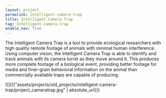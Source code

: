 ```yaml
---
layout: project
permalink: intelligent-camera-trap
title: Intelligent Camera Trap
tag: Intelligent-camera-trap
enable_nav: True
---
```

The Intelligent Camera Trap is a tool to provide ecological researchers with high quality remote footage of animals with minimal human interference. Using computer vision, the Intelligent Camera Trap is able to identify and track animals with its camera turret as they move around it. This produces more complete footage of a biological event, providing better footage for media and finer-grain behavioral information on the animal than commercially available traps are capable of producing.

![]({{"assets/projects/old_projects/intelligent-camera-trap/project_cameratrap.jpg" | absolute_url}})    